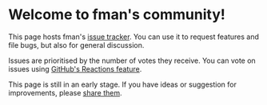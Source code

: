 # Welcome to fman's community!

This page hosts fman's [issue tracker](https://github.com/fman-community/fman/issues). You can use it to request features and file bugs, but also for general discussion.

Issues are prioritised by the number of votes they receive. You can vote on issues using [GitHub's Reactions feature](https://github.com/blog/2119-add-reactions-to-pull-requests-issues-and-comments).

This page is still in an early stage. If you have ideas or suggestion for improvements, please [share them](https://github.com/fman-community/fman/issues/new).
